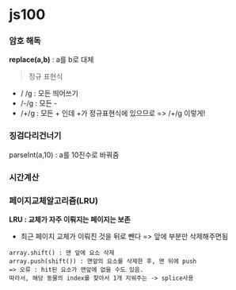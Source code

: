 # js100

### 암호 해독
**replace(a,b)** : a를 b로 대체

> 정규 표현식 
 - / /g : 모든 띄어쓰기
 - /-/g : 모든 -
 - /+/g : 모든 + 인데 +가 정규표현식에 있으므로 => /\+/g 이렇게!

### 징검다리건너기
parseInt(a,10) : a를 10진수로 바꿔줌

### 시간계산


### 페이지교체알고리즘(LRU)
**LRU : 교체가 자주 이뤄지는 페이지는 보존**
- 최근 페이지 교체가 이뤄진 것을 뒤로 뺀다 => 앞에 부분만 삭제해주면됨
```
array.shift() : 맨 앞에 요소 삭제
array.push(shift()) : 맨앞의 요소를 삭제한 후, 맨 뒤에 push
=> 오류 : hit된 요소가 맨앞에 없을 수도 있음.
따라서, 해당 동물의 index를 찾아서 1개 지워주는 -> splice사용
```
